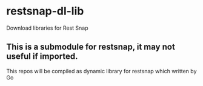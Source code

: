 # restsnap-dl-lib
Download libraries for Rest Snap

## This is a submodule for restsnap, it may not useful if imported.

This repos will be compiled as dynamic library for restsnap which written by Go

